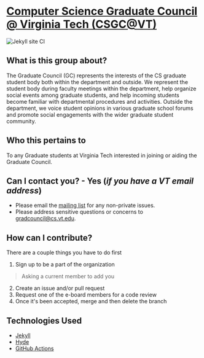 # [Computer Science Graduate Council @ Virginia Tech (CSGC@VT)](https://csgrad.cs.vt.edu/)

![Jekyll site CI](https://github.com/CSGraduateCouncil-VirginiaTech/csgc-website/workflows/Jekyll%20site%20CI/badge.svg)

## What is this group about?

The Graduate Council (GC) represents the interests of the CS graduate student body both within the department and outside. We represent the student body during faculty meetings within the department, help organize social events among graduate students, and help incoming students become familiar with departmental procedures and activities. Outside the department, we voice student opinions in various graduate school forums and promote social engagements with the wider graduate student community.

## Who this pertains to

To any Graduate students at Virginia Tech interested in joining or aiding the Graduate Council.

## Can I contact you? - Yes (_if you have a VT email address_)

* Please email the [mailing list](https://groups.google.com/a/vt.edu/forum/#!forum/csgc-g) for any non-private issues.
* Please address sensitive questions or concerns to [gradcouncil@cs.vt.edu](mailto:gradcouncil@cs.vt.edu).

## How can I contribute?

There are a couple things you have to do first

1. Sign up to be a part of the organization
  > Asking a current member to add you
2. Create an issue and/or pull request
3. Request one of the e-board members for a code review
4. Once it's been accepted, merge and then delete the branch 

## Technologies Used

* [Jekyll](http://jekyllrb.com)
* [Hyde](https://github.com/poole/hyde)
* [GitHub Actions](https://github.com/features/actions)
